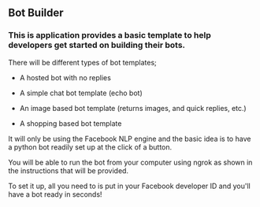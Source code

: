 ## Bot Builder

### This is application provides a basic template to help developers get started on building their bots.

There will be different types of bot templates;

- A hosted bot with no replies

- A simple chat bot template (echo bot)

- An image based bot template (returns images, and quick replies, etc.)

- A shopping based bot template

It will only be using the Facebook NLP engine and the basic idea is to have a python bot readily
set up at the click of a button.

You will be able to run the bot from your computer using ngrok as shown in the instructions that will be provided.

To set it up, all you need to is put in your Facebook developer ID and you'll have a bot ready in seconds!